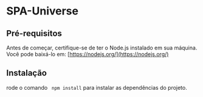# SPA-Universe

## Pré-requisitos

Antes de começar, certifique-se de ter o Node.js instalado em sua máquina. Você pode baixá-lo em: [https://nodejs.org/](https://nodejs.org/)

## Instalação

rode o comando ``` npm install``` para instalar as dependências do projeto.

